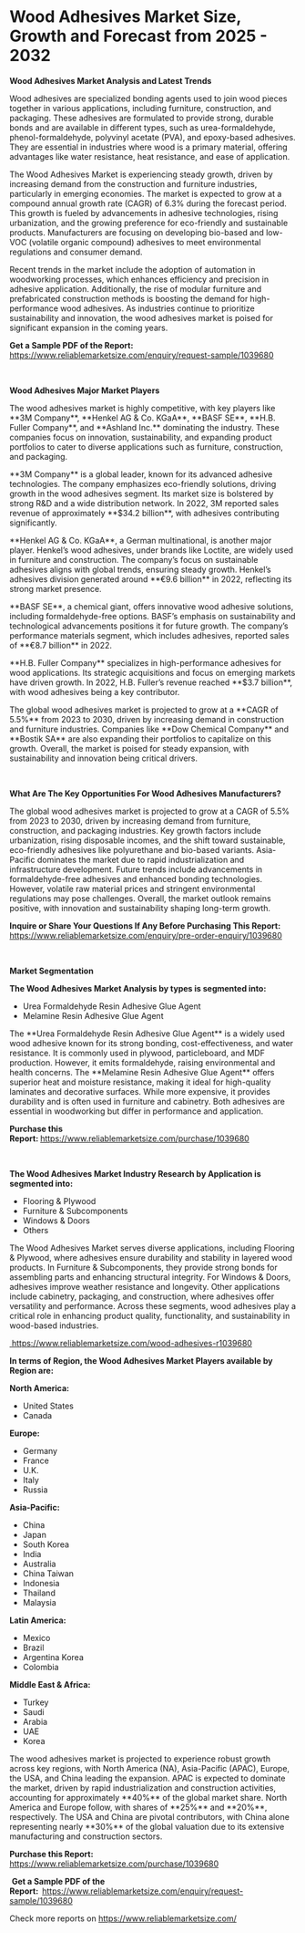 <p><h1>Wood Adhesives Market Size, Growth and Forecast from 2025 - 2032</h1></p><p><strong>Wood Adhesives Market Analysis and Latest Trends</strong></p>
<p><p>Wood adhesives are specialized bonding agents used to join wood pieces together in various applications, including furniture, construction, and packaging. These adhesives are formulated to provide strong, durable bonds and are available in different types, such as urea-formaldehyde, phenol-formaldehyde, polyvinyl acetate (PVA), and epoxy-based adhesives. They are essential in industries where wood is a primary material, offering advantages like water resistance, heat resistance, and ease of application.</p><p>The Wood Adhesives Market is experiencing steady growth, driven by increasing demand from the construction and furniture industries, particularly in emerging economies. The market is expected to grow at a compound annual growth rate (CAGR) of 6.3% during the forecast period. This growth is fueled by advancements in adhesive technologies, rising urbanization, and the growing preference for eco-friendly and sustainable products. Manufacturers are focusing on developing bio-based and low-VOC (volatile organic compound) adhesives to meet environmental regulations and consumer demand.</p><p>Recent trends in the market include the adoption of automation in woodworking processes, which enhances efficiency and precision in adhesive application. Additionally, the rise of modular furniture and prefabricated construction methods is boosting the demand for high-performance wood adhesives. As industries continue to prioritize sustainability and innovation, the wood adhesives market is poised for significant expansion in the coming years.</p></p>
<p><strong>Get a Sample PDF of the Report:&nbsp;</strong> <a href="https://www.reliablemarketsize.com/enquiry/request-sample/1039680?utm_campaign=2260&utm_medium=2&utm_source=Github&utm_content=ia&utm_term=26012025&utm_id=wood-adhesives">https://www.reliablemarketsize.com/enquiry/request-sample/1039680</a></p>
<p>&nbsp;</p>
<p><strong>Wood Adhesives Major Market Players</strong></p>
<p><p>The wood adhesives market is highly competitive, with key players like **3M Company**, **Henkel AG & Co. KGaA**, **BASF SE**, **H.B. Fuller Company**, and **Ashland Inc.** dominating the industry. These companies focus on innovation, sustainability, and expanding product portfolios to cater to diverse applications such as furniture, construction, and packaging.</p><p>**3M Company** is a global leader, known for its advanced adhesive technologies. The company emphasizes eco-friendly solutions, driving growth in the wood adhesives segment. Its market size is bolstered by strong R&D and a wide distribution network. In 2022, 3M reported sales revenue of approximately **$34.2 billion**, with adhesives contributing significantly.</p><p>**Henkel AG & Co. KGaA**, a German multinational, is another major player. Henkel’s wood adhesives, under brands like Loctite, are widely used in furniture and construction. The company’s focus on sustainable adhesives aligns with global trends, ensuring steady growth. Henkel’s adhesives division generated around **€9.6 billion** in 2022, reflecting its strong market presence.</p><p>**BASF SE**, a chemical giant, offers innovative wood adhesive solutions, including formaldehyde-free options. BASF’s emphasis on sustainability and technological advancements positions it for future growth. The company’s performance materials segment, which includes adhesives, reported sales of **€8.7 billion** in 2022.</p><p>**H.B. Fuller Company** specializes in high-performance adhesives for wood applications. Its strategic acquisitions and focus on emerging markets have driven growth. In 2022, H.B. Fuller’s revenue reached **$3.7 billion**, with wood adhesives being a key contributor.</p><p>The global wood adhesives market is projected to grow at a **CAGR of 5.5%** from 2023 to 2030, driven by increasing demand in construction and furniture industries. Companies like **Dow Chemical Company** and **Bostik SA** are also expanding their portfolios to capitalize on this growth. Overall, the market is poised for steady expansion, with sustainability and innovation being critical drivers.</p></p>
<p>&nbsp;</p>
<p><strong>What Are The Key Opportunities For Wood Adhesives Manufacturers?</strong></p>
<p><p>The global wood adhesives market is projected to grow at a CAGR of 5.5% from 2023 to 2030, driven by increasing demand from furniture, construction, and packaging industries. Key growth factors include urbanization, rising disposable incomes, and the shift toward sustainable, eco-friendly adhesives like polyurethane and bio-based variants. Asia-Pacific dominates the market due to rapid industrialization and infrastructure development. Future trends include advancements in formaldehyde-free adhesives and enhanced bonding technologies. However, volatile raw material prices and stringent environmental regulations may pose challenges. Overall, the market outlook remains positive, with innovation and sustainability shaping long-term growth.</p></p>
<p><strong>Inquire or Share Your Questions If Any Before Purchasing This Report:</strong> <a href="https://www.reliablemarketsize.com/enquiry/pre-order-enquiry/1039680?utm_campaign=2260&utm_medium=2&utm_source=Github&utm_content=ia&utm_term=26012025&utm_id=wood-adhesives">https://www.reliablemarketsize.com/enquiry/pre-order-enquiry/1039680</a></p>
<p>&nbsp;</p>
<p><strong>Market Segmentation</strong></p>
<p><strong>The Wood Adhesives Market Analysis by types is segmented into:</strong></p>
<p><ul><li>Urea Formaldehyde Resin Adhesive Glue Agent</li><li>Melamine Resin Adhesive Glue Agent</li></ul></p>
<p><p>The **Urea Formaldehyde Resin Adhesive Glue Agent** is a widely used wood adhesive known for its strong bonding, cost-effectiveness, and water resistance. It is commonly used in plywood, particleboard, and MDF production. However, it emits formaldehyde, raising environmental and health concerns. The **Melamine Resin Adhesive Glue Agent** offers superior heat and moisture resistance, making it ideal for high-quality laminates and decorative surfaces. While more expensive, it provides durability and is often used in furniture and cabinetry. Both adhesives are essential in woodworking but differ in performance and application.</p></p>
<p><strong>Purchase this Report:&nbsp;</strong><a href="https://www.reliablemarketsize.com/purchase/1039680?utm_campaign=2260&utm_medium=2&utm_source=Github&utm_content=ia&utm_term=26012025&utm_id=wood-adhesives">https://www.reliablemarketsize.com/purchase/1039680</a></p>
<p>&nbsp;</p>
<p><strong>The Wood Adhesives Market Industry Research by Application is segmented into:</strong></p>
<p><ul><li>Flooring & Plywood</li><li>Furniture & Subcomponents</li><li>Windows & Doors</li><li>Others</li></ul></p>
<p><p>The Wood Adhesives Market serves diverse applications, including Flooring & Plywood, where adhesives ensure durability and stability in layered wood products. In Furniture & Subcomponents, they provide strong bonds for assembling parts and enhancing structural integrity. For Windows & Doors, adhesives improve weather resistance and longevity. Other applications include cabinetry, packaging, and construction, where adhesives offer versatility and performance. Across these segments, wood adhesives play a critical role in enhancing product quality, functionality, and sustainability in wood-based industries.</p></p>
<p><a href="https://www.reliablemarketsize.com/wood-adhesives-r1039680?utm_campaign=2260&utm_medium=2&utm_source=Github&utm_content=ia&utm_term=26012025&utm_id=wood-adhesives">&nbsp;https://www.reliablemarketsize.com/wood-adhesives-r1039680</a></p>
<p><strong>In terms of Region, the Wood Adhesives Market Players available by Region are:</strong></p>
<p>
    <p> <strong> North America: </strong>
        <ul>
            <li>United States</li>
            <li>Canada</li>
        </ul>
        </p> 
    <p> <strong> Europe: </strong>
        <ul>
            <li>Germany</li>
            <li>France</li>
            <li>U.K.</li>
            <li>Italy</li>
            <li>Russia</li>
        </ul>
        </p> 
    <p> <strong> Asia-Pacific: </strong>
        <ul>
            <li>China</li>
            <li>Japan</li>
            <li>South Korea</li>
            <li>India</li>
            <li>Australia</li>
            <li>China Taiwan</li>
            <li>Indonesia</li>
            <li>Thailand</li>
            <li>Malaysia</li>
        </ul>
        </p> 
    <p> <strong> Latin America: </strong>
        <ul>
            <li>Mexico</li>
            <li>Brazil</li>
            <li>Argentina Korea</li>
            <li>Colombia</li>
        </ul>
        </p> 
    <p> <strong> Middle East & Africa: </strong>
        <ul>
            <li>Turkey</li>
            <li>Saudi</li>
            <li>Arabia</li>
            <li>UAE</li>
            <li>Korea</li>
        </ul>
    </p>
    </p>
<p><p>The wood adhesives market is projected to experience robust growth across key regions, with North America (NA), Asia-Pacific (APAC), Europe, the USA, and China leading the expansion. APAC is expected to dominate the market, driven by rapid industrialization and construction activities, accounting for approximately **40%** of the global market share. North America and Europe follow, with shares of **25%** and **20%**, respectively. The USA and China are pivotal contributors, with China alone representing nearly **30%** of the global valuation due to its extensive manufacturing and construction sectors.</p></p>
<p><strong>Purchase this Report: </strong><a href="https://www.reliablemarketsize.com/purchase/1039680?utm_campaign=2260&utm_medium=2&utm_source=Github&utm_content=ia&utm_term=26012025&utm_id=wood-adhesives">https://www.reliablemarketsize.com/purchase/1039680</a></p>
<p>&nbsp;<strong>Get a Sample PDF of the Report:&nbsp;&nbsp;</strong><a href="https://www.reliablemarketsize.com/enquiry/request-sample/1039680?utm_campaign=2260&utm_medium=2&utm_source=Github&utm_content=ia&utm_term=26012025&utm_id=wood-adhesives">https://www.reliablemarketsize.com/enquiry/request-sample/1039680</a></p>
<p><strong></strong></p>
<p>Check more reports on <a href="https://www.reliablemarketsize.com/?utm_campaign=2260&utm_medium=2&utm_source=Github&utm_content=ia&utm_term=26012025&utm_id=wood-adhesives">https://www.reliablemarketsize.com/</a></p>